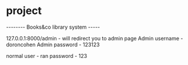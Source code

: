 # project
-------- Books&co library system -----

127.0.0.1:8000/admin - will redirect you to admin page
Admin username - doroncohen
Admin password - 123123

normal user - ran
password - 123

